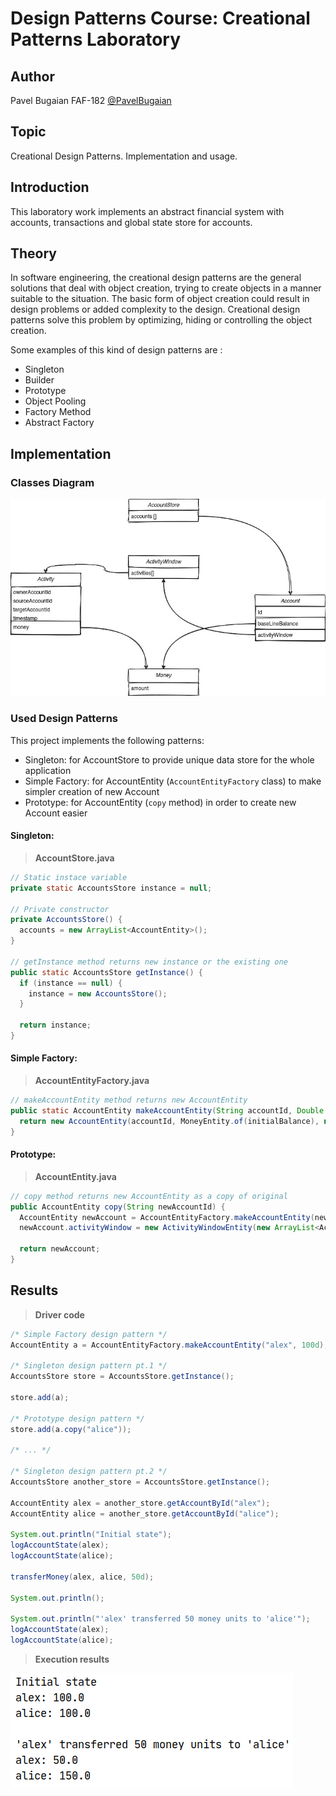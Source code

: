 # Design Patterns Course: Creational Patterns Laboratory

## Author

Pavel Bugaian FAF-182 [@PavelBugaian](github.com/PavelBugaian)

## Topic

Creational Design Patterns. Implementation and usage.

## Introduction

This laboratory work implements an abstract financial system with accounts, transactions
and global state store for accounts.

## Theory

In software engineering, the creational design patterns are the general solutions that deal with object creation, trying to create objects in a manner suitable to the situation. The basic form of object creation could result in design problems or added complexity to the design. Creational design patterns solve this problem by optimizing, hiding or controlling the object creation.

Some examples of this kind of design patterns are :

* Singleton
* Builder
* Prototype
* Object Pooling
* Factory Method
* Abstract Factory

## Implementation

### Classes Diagram

![classes diagram](../.github/creational-patterns/classes.jpg)

### Used Design Patterns

This project implements the following patterns:
* Singleton: for AccountStore to provide unique data store for the whole application
* Simple Factory: for AccountEntity (`AccountEntityFactory` class) to make simpler creation of new Account
* Prototype: for AccountEntity (`copy` method) in order to create new Account easier

#### Singleton:
>**AccountStore.java**
```java
// Static instace variable
private static AccountsStore instance = null;

// Private constructor
private AccountsStore() {
  accounts = new ArrayList<AccountEntity>();
}

// getInstance method returns new instance or the existing one
public static AccountsStore getInstance() {
  if (instance == null) {
    instance = new AccountsStore();
  }

  return instance;
}
```

#### Simple Factory:
>**AccountEntityFactory.java**
```java
// makeAccountEntity method returns new AccountEntity
public static AccountEntity makeAccountEntity(String accountId, Double initialBalance) {
  return new AccountEntity(accountId, MoneyEntity.of(initialBalance), new ActivityWindowEntity(new ArrayList<ActivityEntity>()));
}
```

#### Prototype:
>**AccountEntity.java**
```java
// copy method returns new AccountEntity as a copy of original
public AccountEntity copy(String newAccountId) {
  AccountEntity newAccount = AccountEntityFactory.makeAccountEntity(newAccountId, this.baseLineBalance.getAmount());
  newAccount.activityWindow = new ActivityWindowEntity(new ArrayList<ActivityEntity>(this.activityWindow.getActivities()));

  return newAccount;
}
```

## Results
>**Driver code**
```java
/* Simple Factory design pattern */
AccountEntity a = AccountEntityFactory.makeAccountEntity("alex", 100d);

/* Singleton design pattern pt.1 */
AccountsStore store = AccountsStore.getInstance();

store.add(a);

/* Prototype design pattern */
store.add(a.copy("alice"));
  
/* ... */

/* Singleton design pattern pt.2 */
AccountsStore another_store = AccountsStore.getInstance();

AccountEntity alex = another_store.getAccountById("alex");
AccountEntity alice = another_store.getAccountById("alice");

System.out.println("Initial state");
logAccountState(alex);
logAccountState(alice);

transferMoney(alex, alice, 50d);

System.out.println();

System.out.println("'alex' transferred 50 money units to 'alice'");
logAccountState(alex);
logAccountState(alice);
```

>**Execution results**

![execution results](../.github/creational-patterns/execution.png)